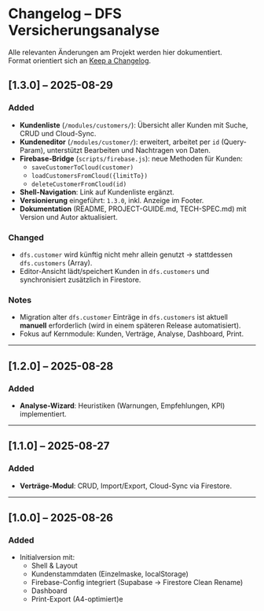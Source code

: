 # Changelog – DFS Versicherungsanalyse

Alle relevanten Änderungen am Projekt werden hier dokumentiert.  
Format orientiert sich an [Keep a Changelog](https://keepachangelog.com/de/1.0.0/).

## [1.3.0] – 2025-08-29
### Added
- **Kundenliste** (`/modules/customers/`): Übersicht aller Kunden mit Suche, CRUD und Cloud-Sync.
- **Kundeneditor** (`/modules/customer/`): erweitert, arbeitet per `id` (Query-Param), unterstützt Bearbeiten und Nachtragen von Daten.
- **Firebase-Bridge** (`scripts/firebase.js`): neue Methoden für Kunden:
  - `saveCustomerToCloud(customer)`
  - `loadCustomersFromCloud({limitTo})`
  - `deleteCustomerFromCloud(id)`
- **Shell-Navigation**: Link auf Kundenliste ergänzt.
- **Versionierung** eingeführt: `1.3.0`, inkl. Anzeige im Footer.
- **Dokumentation** (README, PROJECT-GUIDE.md, TECH-SPEC.md) mit Version und Autor aktualisiert.

### Changed
- `dfs.customer` wird künftig nicht mehr allein genutzt → stattdessen `dfs.customers` (Array).  
- Editor-Ansicht lädt/speichert Kunden in `dfs.customers` und synchronisiert zusätzlich in Firestore.

### Notes
- Migration alter `dfs.customer` Einträge in `dfs.customers` ist aktuell **manuell** erforderlich (wird in einem späteren Release automatisiert).
- Fokus auf Kernmodule: Kunden, Verträge, Analyse, Dashboard, Print.

---

## [1.2.0] – 2025-08-28
### Added
- **Analyse-Wizard**: Heuristiken (Warnungen, Empfehlungen, KPI) implementiert.

---

## [1.1.0] – 2025-08-27
### Added
- **Verträge-Modul**: CRUD, Import/Export, Cloud-Sync via Firestore.

---

## [1.0.0] – 2025-08-26
### Added
- Initialversion mit:
  - Shell & Layout
  - Kundenstammdaten (Einzelmaske, localStorage)
  - Firebase-Config integriert (Supabase → Firestore Clean Rename)
  - Dashboard
  - Print-Export (A4-optimiert)e